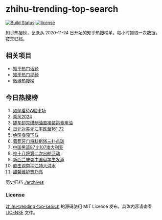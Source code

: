 # zhihu-trending-top-search

[![Build Status](https://github.com/justjavac/zhihu-trending-top-search/workflows/ci/badge.svg?branch=main)](https://github.com/justjavac/zhihu-trending-top-search/actions)
[![license](https://img.shields.io/github/license/justjavac/zhihu-trending-top-search)](https://github.com/justjavac/zhihu-trending-top-search/blob/main/LICENSE)

知乎热搜榜，记录从 2020-11-24
日开始的知乎热搜榜单。每小时抓取一次数据，按天[归档](./archives)。

## 相关项目

- [知乎热门话题](https://github.com/justjavac/zhihu-trending-hot-questions)
- [知乎热门视频](https://github.com/justjavac/zhihu-trending-hot-video)
- [微博热搜榜](https://github.com/justjavac/weibo-trending-hot-search)

## 今日热搜榜

<!-- BEGIN -->
<!-- 最后更新时间 Sun Jul 07 2024 14:18:33 GMT+0800 (China Standard Time) -->

1. [如何看待A股市场](https://www.zhihu.com/search?q=如何看待A股市场)
1. [乘风2024](https://www.zhihu.com/search?q=乘风2024)
1. [罐车卸完煤制油直接装运食用油](https://www.zhihu.com/search?q=罐车卸完煤制油直接装运食用油)
1. [日元对美元汇率跌至161.72](https://www.zhihu.com/search?q=日元对美元汇率跌至161.72)
1. [绝区零预下载](https://www.zhihu.com/search?q=绝区零预下载)
1. [葡萄牙门将科斯塔三扑点球](https://www.zhihu.com/search?q=葡萄牙门将科斯塔三扑点球)
1. [中国男篮87比107澳大利亚](https://www.zhihu.com/search?q=中国男篮87比107澳大利亚)
1. [神十八将第二次出舱活动](https://www.zhihu.com/search?q=神十八将第二次出舱活动)
1. [新西兰被袭中国留学生发声](https://www.zhihu.com/search?q=新西兰被袭中国留学生发声)
1. [直击湖南平江特大洪水](https://www.zhihu.com/search?q=直击湖南平江特大洪水)
1. [甜馨维护贾乃亮](https://www.zhihu.com/search?q=甜馨维护贾乃亮)

<!-- END -->

历史归档 [./archives](./archives)

### License

[zhihu-trending-top-search](https://github.com/justjavac/zhihu-trending-top-search)
的源码使用 MIT License 发布。具体内容请查看 [LICENSE](./LICENSE) 文件。
